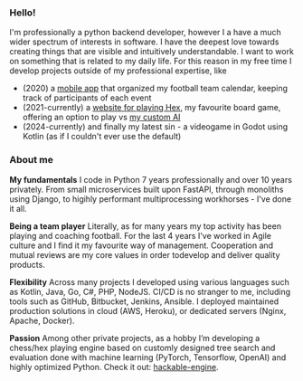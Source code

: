 ### Hello!

I'm professionally a python backend developer, however I a have a much wider spectrum of interests in software. I have the deepest love towards creating things that are visible and intuitively understandable. I want to work on something that is related to my daily life. For this reason in my free time I develop projects outside of my professional expertise, like 
* (2020) a [mobile app](https://github.com/arekkulczycki/ursus_android_app) that organized my football team calendar, keeping track of participants of each event
* (2021-currently) a [website for playing Hex](https://github.com/arekkulczycki/hex-forest), my favourite board game, offering an option to play vs [my custom AI](https://github.com/arekkulczycki/hackable-engine)
* (2024-currently) and finally my latest sin - a videogame in Godot using Kotlin (as if I couldn't ever use the default)

### About me

**My fundamentals**
I code in Python 7 years professionally and over 10 years privately. From small microservices built upon FastAPI, through monoliths using Django, to higihly performant multiprocessing workhorses - I've done it all.

**Being a team player**
Literally, as for many years my top activity has been playing and coaching football. For the last 4 years I've worked in Agile culture and I find it my favourite way of management. Cooperation and mutual reviews are my core values in order todevelop and deliver quality products.

**Flexibility**
Across many projects I developed using various languages such as Kotlin, Java, Go, C#, PHP, NodeJS. CI/CD is no stranger to me, including tools such as GitHub, Bitbucket, Jenkins, Ansible. I deployed maintained production solutions in cloud (AWS, Heroku), or dedicated servers (Nginx, Apache, Docker).

**Passion**
Among other private projects, as a hobby I’m developing a chess/hex playing engine based on customly designed tree search and evaluation done with machine learning (PyTorch, Tensorflow, OpenAI) and highly optimized Python. Check it out: [hackable-engine](https://github.com/arekkulczycki/hackable-engine).
